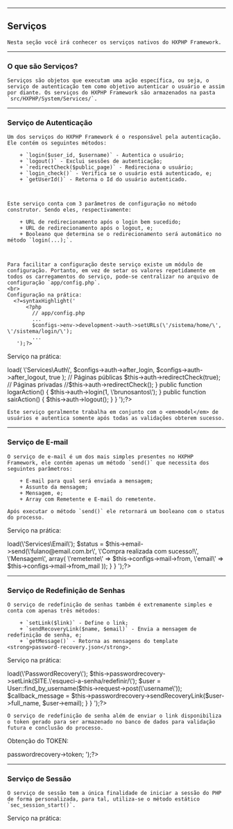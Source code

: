 ----
<h2 id="servicos">Serviços</h2>

	Nesta seção você irá conhecer os serviços nativos do HXPHP Framework.

----
<h3 id="o-que-sao-servicos">O que são Serviços?</h3>

	Serviços são objetos que executam uma ação específica, ou seja, o serviço de autenticação tem como objetivo autenticar o usuário e assim por diante. Os serviços do HXPHP Framework são armazenados na pasta `src/HXPHP/System/Services/`.

<hr class="col-md-12" id="servicos-lista">
<h3 id="servico-de-autenticacao">Serviço de Autenticação</h3>

	Um dos serviços do HXPHP Framework é o responsável pela autenticação. Ele contém os seguintes métodos:
	
		+ `login($user_id, $username)` - Autentica o usuário;
		+ `logout()` - Exclui sessões de autenticação;
		+ `redirectCheck($public_page)` - Redireciona o usuário;
		+ `login_check()` - Verifica se o usuário está autenticado, e;
		+ `getUserId()` - Retorna o Id do usuário autenticado.
	


	Este serviço conta com 3 parâmetros de configuração no método construtor. Sendo eles, respectivamente:
	
		+ URL de redirecionamento após o login bem sucedido;
		+ URL de redirecionamento após o logout, e;
		+ Booleano que determina se o redirecionamento será automático no método `login(...);`.
	


	Para facilitar a configuração deste serviço existe um módulo de configuração. Portanto, em vez de setar os valores repetidamente em todos os carregamentos do serviço, pode-se centralizar no arquivo de configuração `app/config.php`.
	<br>
	Configuração na prática:
	  <?=syntaxHighlight('
	      <?php
	        // app/config.php
	      	...
	      	$configs->env->development->auth->setURLs(\'/sistema/home/\', \'/sistema/login/\');
	      	...
	   ');?>
		


  Serviço na prática:
  <?=syntaxHighlight('
      <?php
        class LoginController extends \HXPHP\System\Controller
        {
      
            public function __construct($configs)
            {
            	parent::__construct($configs);

                $this->load(
					\'Services\Auth\',
					$configs->auth->after_login,
					$configs->auth->after_logout,
					true
				);
				
				// Páginas públicas
				$this->auth->redirectCheck(true);

				// Páginas privadas
				//$this->auth->redirectCheck();
            }


			public function logarAction()
			{
				$this->auth->login(1, \'brunosantos\');
			}

			public function sairAction()
			{
				$this->auth->logout();
			}
        }
   ');?>


	Este serviço geralmente trabalha em conjunto com o <em>model</em> de usuários e autentica somente após todas as validações obterem sucesso.

----
<h3 id="servico-de-e-mail">Serviço de E-mail</h3>

	O serviço de e-mail é um dos mais simples presentes no HXPHP Framework, ele contém apenas um método `send()` que necessita dos seguintes parâmetros:
	
		+ E-mail para qual será enviada a mensagem;
		+ Assunto da mensagem;
		+ Mensagem, e;
		+ Array com Remetente e E-mail do remetente.
	
	Após executar o método `send()` ele retornará um booleano com o status do processo.


  Serviço na prática:
  <?=syntaxHighlight('
      <?php
        class ProdutosController extends \HXPHP\System\Controller
        {

            public function comprarAction()
            {
            	$this->load(\'Services\Email\');
            	$status = $this->email->send(\'fulano@email.com.br\', \'Compra realizada com sucesso!\', \'Mensagem\', array(
            		\'remetente\' => $this->configs->mail->from,
            		\'email\' => $this->configs->mail->from_mail
            	));

            }

        }
   ');?>

----
<h3 id="servico-de-redefinicao-de-senhas">Serviço de Redefinição de Senhas</h3>

	O serviço de redefinição de senhas também é extremamente simples e conta com apenas três métodos:
	
		+ `setLink($link)` - Define o link;
		+ `sendRecoveryLink($name, $email)` - Envia a mensagem de redefinição de senha, e;
		+ `getMessage()` - Retorna as mensagens do template <strong>password-recovery.json</strong>.
	


  Serviço na prática:
  <?=syntaxHighlight('
      <?php
        class EsqueciASenhaController extends \HXPHP\System\Controller
        {

            public function indexAction()
            {
            }

            public function enviarAction()
            {
            	$this->load(\'PasswordRecovery\');
				$this->passwordrecovery->setLink(SITE.\'esqueci-a-senha/redefinir/\');

				$user = User::find_by_username($this->request->post(\'username\'));
				$callback_message = $this->passwordrecovery->sendRecoveryLink($user->full_name, $user->email);

            }

        }
   ');?>


	O serviço de redefinição de senha além de enviar o link disponibiliza o token gerado para ser armazenado no banco de dados para validação futura e conclusão do processo.


  Obtenção do TOKEN:
  <?=syntaxHighlight('
      $token = $this->passwordrecovery->token; ');?>

----
<h3 id="servico-de-sessao">Serviço de Sessão</h3>

	O serviço de sessão tem a única finalidade de iniciar a sessão do PHP de forma personalizada, para tal, utiliza-se o método estático `sec_session_start()`.


  Serviço na prática:
  <?=syntaxHighlight('\HXPHP\System\Services\StartSession::sec_session_start(); ');?>
